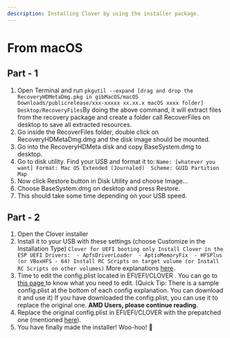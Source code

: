 ```yaml
---
description: Installing Clover by using the installer package.
---
```


# From macOS

## Part - 1

1. Open Terminal and run `pkgutil --expand [drag and drop the RecoveryHDMetaDmg.pkg in gibMacOS/macOS Downloads/publicrelease/xxx-xxxxx xx.xx.x macOS xxxx folder] Desktop/RecoveryFiles`By doing the above command, it will extract files from the recovery package and create a folder call RecoverFiles on desktop to save all extracted resources. 
2. Go inside the RecoverFiles folder, double click on RecoveryHDMetaDmg.dmg and the disk image should be mounted.
3. Go into the RecoveryHDMeta disk and copy BaseSystem.dmg to desktop.
4. Go to disk utility. Find your USB and format it to:  `Name: [whatever you want] Format: Mac OS Extended (Journaled)  Scheme: GUID Partition Map`
5. Now click Restore button in Disk Utility and choose Image...
6. Choose BaseSystem.dmg on desktop and press Restore.
7. This should take some time depending on your USB speed.

## Part - 2

1. Open the Clover installer
2. Install it to your USB with these settings \(choose Customize in the Installation Type\) `Clover for UEFI booting only Install Clover in the ESP UEFI Drivers:  - ApfsDriverLoader  - AptioMemoryFix  - HFSPlus (or VBoxHFS - 64) Install RC Scripts on target volume (or Install RC Scripts on other volumes)` More explanations [here](https://hackintosh.gitbook.io/-r-hackintosh-vanilla-desktop-guide/clover-setup).
3. Time to edit the config.plist located in EFI/EFI/CLOVER . You can go to [this page ](https://hackintosh.gitbook.io/-r-hackintosh-vanilla-desktop-guide/config.plist-basics)to know what you need to edit. \(Quick Tip: There is a sample config.plist at the bottom of each config explanation. You can download it and use it\) If you have downloaded the config.plist, you can use it to replace the original one. **AMD Users, please continue reading.**
4. Replace the original config.plist in EFI/EFI/CLOVER with the prepatched one \(mentioned [here](../get-started/untitled/amd-clover-config.plist.md)\).
5. You have finally made the installer! Woo-hoo! 🥳 

